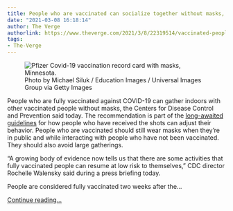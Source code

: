 ```yaml
---
title: People who are vaccinated can socialize together without masks, CDC says
date: "2021-03-08 16:18:14"
author: The Verge
authorlink: https://www.theverge.com/2021/3/8/22319514/vaccinated-people-vaccines-cdc-mask-coronavirus-social-guidelines
tags:
- The-Verge
---
```

<figure>
      <img alt="Pfizer Covid-19 vaccination record card with masks, Minnesota." src="https://cdn.vox-cdn.com/thumbor/Oc-IWZC2MCZxtZTg8F6qNbk6aKM=/1x0:5200x3466/1310x873/cdn.vox-cdn.com/uploads/chorus_image/image/68929828/1299968956.0.jpg" />
        <figcaption>Photo by Michael Siluk / Education Images / Universal Images Group via Getty Images</figcaption>
    </figure>

  <p id="apNvd1">People who are fully vaccinated against COVID-19 can gather indoors with other vaccinated people without masks, the Centers for Disease Control and Prevention said today. The recommendation is part of the <a href="https://www.cdc.gov/coronavirus/2019-ncov/vaccines/fully-vaccinated.html">long-awaited guidelines</a> for how people who have received the shots can adjust their behavior. People who are vaccinated should still wear masks when they’re in public and while interacting with people who have not been vaccinated. They should also avoid large gatherings. </p>
<p id="TiOw9F">“A growing body of evidence now tells us that there are some activities that fully vaccinated people can resume at low risk to themselves,” CDC director Rochelle Walensky said during a press briefing today. </p>
<div class="c-float-right"><div id="KOmFla"><div data-anthem-component="aside:9360449"></div></div></div>
<p id="XxGWYL">People are considered fully vaccinated two weeks after the...</p>
  <p>
    <a href="https://www.theverge.com/2021/3/8/22319514/vaccinated-people-vaccines-cdc-mask-coronavirus-social-guidelines">Continue reading&hellip;</a>
  </p>